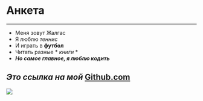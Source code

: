 # Анкета
---
+ Меня зовут Жалгас
+ Я люблю _теннис_
+ И играть в **футбол**
+ Читать разные * *книги* *
+ ***Но самое главное, я люблю кодить***
## _Это ссылка на мой_ [Github.com](https://github.com/Jetybayev)

![](https://i.postimg.cc/kg8wj6fh/Whats-App-Image-2023-05-30-at-18-30-59.jpg)